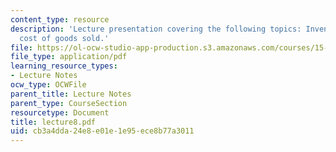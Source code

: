 ```yaml
---
content_type: resource
description: 'Lecture presentation covering the following topics: Inventory and the
  cost of goods sold.'
file: https://ol-ocw-studio-app-production.s3.amazonaws.com/courses/15-501-introduction-to-financial-and-managerial-accounting-spring-2004/cb3a4dda24e8e01e1e95ece8b77a3011_lecture8.pdf
file_type: application/pdf
learning_resource_types:
- Lecture Notes
ocw_type: OCWFile
parent_title: Lecture Notes
parent_type: CourseSection
resourcetype: Document
title: lecture8.pdf
uid: cb3a4dda-24e8-e01e-1e95-ece8b77a3011
---
```

